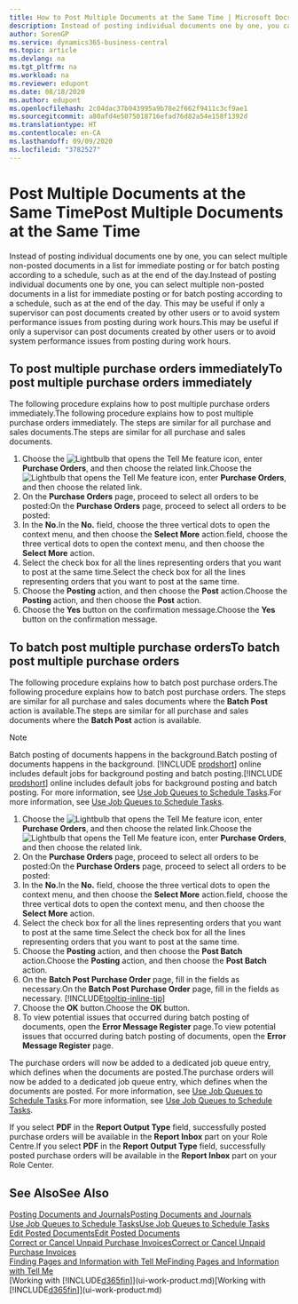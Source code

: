 ```yaml
---
title: How to Post Multiple Documents at the Same Time | Microsoft Docs
description: Instead of posting individual documents one by one, you can select multiple non-posted documents in a list for batch posting, either for immediate posting or scheduled to, for example, the end of the day.
author: SorenGP
ms.service: dynamics365-business-central
ms.topic: article
ms.devlang: na
ms.tgt_pltfrm: na
ms.workload: na
ms.reviewer: edupont
ms.date: 08/18/2020
ms.author: edupont
ms.openlocfilehash: 2c04dac37b043995a9b78e2f662f9411c3cf9ae1
ms.sourcegitcommit: a80afd4e5075018716efad76d82a54e158f1392d
ms.translationtype: HT
ms.contentlocale: en-CA
ms.lasthandoff: 09/09/2020
ms.locfileid: "3782527"
---
```

# <a name="post-multiple-documents-at-the-same-time"></a><span data-ttu-id="1a7a9-103">Post Multiple Documents at the Same Time</span><span class="sxs-lookup"><span data-stu-id="1a7a9-103">Post Multiple Documents at the Same Time</span></span>

<span data-ttu-id="1a7a9-104">Instead of posting individual documents one by one, you can select multiple non-posted documents in a list for immediate posting or for batch posting according to a schedule, such as at the end of the day.</span><span class="sxs-lookup"><span data-stu-id="1a7a9-104">Instead of posting individual documents one by one, you can select multiple non-posted documents in a list for immediate posting or for batch posting according to a schedule, such as at the end of the day.</span></span> <span data-ttu-id="1a7a9-105">This may be useful if only a supervisor can post documents created by other users or to avoid system performance issues from posting during work hours.</span><span class="sxs-lookup"><span data-stu-id="1a7a9-105">This may be useful if only a supervisor can post documents created by other users or to avoid system performance issues from posting during work hours.</span></span>

## <a name="to-post-multiple-purchase-orders-immediately"></a><span data-ttu-id="1a7a9-106">To post multiple purchase orders immediately</span><span class="sxs-lookup"><span data-stu-id="1a7a9-106">To post multiple purchase orders immediately</span></span>

<span data-ttu-id="1a7a9-107">The following procedure explains how to post multiple purchase orders immediately.</span><span class="sxs-lookup"><span data-stu-id="1a7a9-107">The following procedure explains how to post multiple purchase orders immediately.</span></span> <span data-ttu-id="1a7a9-108">The steps are similar for all purchase and sales documents.</span><span class="sxs-lookup"><span data-stu-id="1a7a9-108">The steps are similar for all purchase and sales documents.</span></span>

1. <span data-ttu-id="1a7a9-109">Choose the ![Lightbulb that opens the Tell Me feature](media/ui-search/search_small.png "Tell me what you want to do") icon, enter **Purchase Orders**, and then choose the related link.</span><span class="sxs-lookup"><span data-stu-id="1a7a9-109">Choose the ![Lightbulb that opens the Tell Me feature](media/ui-search/search_small.png "Tell me what you want to do") icon, enter **Purchase Orders**, and then choose the related link.</span></span>
2. <span data-ttu-id="1a7a9-110">On the **Purchase Orders** page, proceed to select all orders to be posted:</span><span class="sxs-lookup"><span data-stu-id="1a7a9-110">On the **Purchase Orders** page, proceed to select all orders to be posted:</span></span>
3. <span data-ttu-id="1a7a9-111">In the **No.**</span><span class="sxs-lookup"><span data-stu-id="1a7a9-111">In the **No.**</span></span> <span data-ttu-id="1a7a9-112">field, choose the three vertical dots to open the context menu, and then choose the **Select More** action.</span><span class="sxs-lookup"><span data-stu-id="1a7a9-112">field, choose the three vertical dots to open the context menu, and then choose the **Select More** action.</span></span>
4. <span data-ttu-id="1a7a9-113">Select the check box for all the lines representing orders that you want to post at the same time.</span><span class="sxs-lookup"><span data-stu-id="1a7a9-113">Select the check box for all the lines representing orders that you want to post at the same time.</span></span>
5. <span data-ttu-id="1a7a9-114">Choose the **Posting** action, and then choose the **Post** action.</span><span class="sxs-lookup"><span data-stu-id="1a7a9-114">Choose the **Posting** action, and then choose the **Post** action.</span></span>
6. <span data-ttu-id="1a7a9-115">Choose the **Yes** button on the confirmation message.</span><span class="sxs-lookup"><span data-stu-id="1a7a9-115">Choose the **Yes** button on the confirmation message.</span></span>

## <a name="to-batch-post-multiple-purchase-orders"></a><span data-ttu-id="1a7a9-116">To batch post multiple purchase orders</span><span class="sxs-lookup"><span data-stu-id="1a7a9-116">To batch post multiple purchase orders</span></span>

<span data-ttu-id="1a7a9-117">The following procedure explains how to batch post purchase orders.</span><span class="sxs-lookup"><span data-stu-id="1a7a9-117">The following procedure explains how to batch post purchase orders.</span></span> <span data-ttu-id="1a7a9-118">The steps are similar for all purchase and sales documents where the **Batch Post** action is available.</span><span class="sxs-lookup"><span data-stu-id="1a7a9-118">The steps are similar for all purchase and sales documents where the **Batch Post** action is available.</span></span>

> [!NOTE]
> <span data-ttu-id="1a7a9-119">Batch posting of documents happens in the background.</span><span class="sxs-lookup"><span data-stu-id="1a7a9-119">Batch posting of documents happens in the background.</span></span> <span data-ttu-id="1a7a9-120">[!INCLUDE [prodshort](includes/prodshort.md)] online includes default jobs for background posting and batch posting.</span><span class="sxs-lookup"><span data-stu-id="1a7a9-120">[!INCLUDE [prodshort](includes/prodshort.md)] online includes default jobs for background posting and batch posting.</span></span> <span data-ttu-id="1a7a9-121">For more information, see [Use Job Queues to Schedule Tasks](admin-job-queues-schedule-tasks.md).</span><span class="sxs-lookup"><span data-stu-id="1a7a9-121">For more information, see [Use Job Queues to Schedule Tasks](admin-job-queues-schedule-tasks.md).</span></span>

1. <span data-ttu-id="1a7a9-122">Choose the ![Lightbulb that opens the Tell Me feature](media/ui-search/search_small.png "Tell me what you want to do") icon, enter **Purchase Orders**, and then choose the related link.</span><span class="sxs-lookup"><span data-stu-id="1a7a9-122">Choose the ![Lightbulb that opens the Tell Me feature](media/ui-search/search_small.png "Tell me what you want to do") icon, enter **Purchase Orders**, and then choose the related link.</span></span>  
2. <span data-ttu-id="1a7a9-123">On the **Purchase Orders** page, proceed to select all orders to be posted:</span><span class="sxs-lookup"><span data-stu-id="1a7a9-123">On the **Purchase Orders** page, proceed to select all orders to be posted:</span></span>
3. <span data-ttu-id="1a7a9-124">In the **No.**</span><span class="sxs-lookup"><span data-stu-id="1a7a9-124">In the **No.**</span></span> <span data-ttu-id="1a7a9-125">field, choose the three vertical dots to open the context menu, and then choose the **Select More** action.</span><span class="sxs-lookup"><span data-stu-id="1a7a9-125">field, choose the three vertical dots to open the context menu, and then choose the **Select More** action.</span></span>
4. <span data-ttu-id="1a7a9-126">Select the check box for all the lines representing orders that you want to post at the same time.</span><span class="sxs-lookup"><span data-stu-id="1a7a9-126">Select the check box for all the lines representing orders that you want to post at the same time.</span></span>
5. <span data-ttu-id="1a7a9-127">Choose the **Posting** action, and then choose the **Post Batch** action.</span><span class="sxs-lookup"><span data-stu-id="1a7a9-127">Choose the **Posting** action, and then choose the **Post Batch** action.</span></span>
6. <span data-ttu-id="1a7a9-128">On the **Batch Post Purchase Order** page, fill in the fields as necessary.</span><span class="sxs-lookup"><span data-stu-id="1a7a9-128">On the **Batch Post Purchase Order** page, fill in the fields as necessary.</span></span> [!INCLUDE[tooltip-inline-tip](includes/tooltip-inline-tip_md.md)]
7. <span data-ttu-id="1a7a9-129">Choose the **OK** button.</span><span class="sxs-lookup"><span data-stu-id="1a7a9-129">Choose the **OK** button.</span></span>
8. <span data-ttu-id="1a7a9-130">To view potential issues that occurred during batch posting of documents, open the **Error Message Register** page.</span><span class="sxs-lookup"><span data-stu-id="1a7a9-130">To view potential issues that occurred during batch posting of documents, open the **Error Message Register** page.</span></span>

<span data-ttu-id="1a7a9-131">The purchase orders will now be added to a dedicated job queue entry, which defines when the documents are posted.</span><span class="sxs-lookup"><span data-stu-id="1a7a9-131">The purchase orders will now be added to a dedicated job queue entry, which defines when the documents are posted.</span></span> <span data-ttu-id="1a7a9-132">For more information, see [Use Job Queues to Schedule Tasks](admin-job-queues-schedule-tasks.md).</span><span class="sxs-lookup"><span data-stu-id="1a7a9-132">For more information, see [Use Job Queues to Schedule Tasks](admin-job-queues-schedule-tasks.md).</span></span>

<span data-ttu-id="1a7a9-133">If you select **PDF** in the **Report Output Type** field, successfully posted purchase orders will be available in the **Report Inbox** part on your Role Centre.</span><span class="sxs-lookup"><span data-stu-id="1a7a9-133">If you select **PDF** in the **Report Output Type** field, successfully posted purchase orders will be available in the **Report Inbox** part on your Role Center.</span></span>

## <a name="see-also"></a><span data-ttu-id="1a7a9-134">See Also</span><span class="sxs-lookup"><span data-stu-id="1a7a9-134">See Also</span></span>

[<span data-ttu-id="1a7a9-135">Posting Documents and Journals</span><span class="sxs-lookup"><span data-stu-id="1a7a9-135">Posting Documents and Journals</span></span>](ui-post-documents-journals.md)  
[<span data-ttu-id="1a7a9-136">Use Job Queues to Schedule Tasks</span><span class="sxs-lookup"><span data-stu-id="1a7a9-136">Use Job Queues to Schedule Tasks</span></span>](admin-job-queues-schedule-tasks.md)  
[<span data-ttu-id="1a7a9-137">Edit Posted Documents</span><span class="sxs-lookup"><span data-stu-id="1a7a9-137">Edit Posted Documents</span></span>](across-edit-posted-document.md)  
[<span data-ttu-id="1a7a9-138">Correct or Cancel Unpaid Purchase Invoices</span><span class="sxs-lookup"><span data-stu-id="1a7a9-138">Correct or Cancel Unpaid Purchase Invoices</span></span>](purchasing-how-correct-cancel-unpaid-purchase-invoices.md)  
[<span data-ttu-id="1a7a9-139">Finding Pages and Information with Tell Me</span><span class="sxs-lookup"><span data-stu-id="1a7a9-139">Finding Pages and Information with Tell Me</span></span>](ui-search.md)  
<span data-ttu-id="1a7a9-140">[Working with [!INCLUDE[d365fin](includes/d365fin_md.md)]](ui-work-product.md)</span><span class="sxs-lookup"><span data-stu-id="1a7a9-140">[Working with [!INCLUDE[d365fin](includes/d365fin_md.md)]](ui-work-product.md)</span></span>
